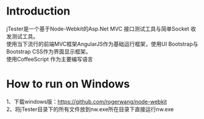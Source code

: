 Introduction
============

jTester是一个基于Node-Webkit的Asp.Net MVC 接口测试工具与简单Socket 收发测试工具。<br/>
使用当下流行的前端MVC框架AngularJS作为基础运行框架，使用UI Bootstrap与Bootstrap CSS作为界面显示框架。<br/>
使用CoffeeScript 作为主要编写语言

How to run on Windows
=====================

1、下载windows版：https://github.com/rogerwang/node-webkit <br/>
2、将jTester目录下的所有文件放到nw.exe所在目录下直接运行nw.exe <br/>
